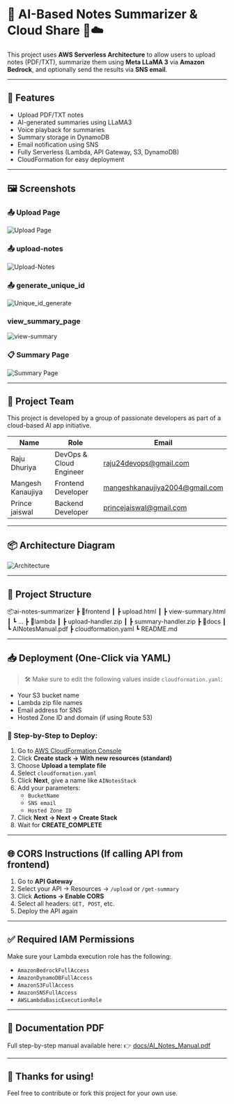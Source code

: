 # 🧠 AI-Based Notes Summarizer & Cloud Share 📄☁️

This project uses **AWS Serverless Architecture** to allow users to upload notes (PDF/TXT), summarize them using **Meta LLaMA 3** via **Amazon Bedrock**, and optionally send the results via **SNS email**.

---

## 🚀 Features

- Upload PDF/TXT notes
- AI-generated summaries using LLaMA3
- Voice playback for summaries
- Summary storage in DynamoDB
- Email notification using SNS
- Fully Serverless (Lambda, API Gateway, S3, DynamoDB)
- CloudFormation for easy deployment

---

## 🖼️ Screenshots

### 📤 Upload Page
![Upload Page](screenshots/home.png)

### 📤 upload-notes
![Upload-Notes](screenshots/upload.png)

### 📤 generate_unique_id
![Unique_id_generate](screenshots/idgenerate.png)

### view_summary_page
![view-summary](screenshots/getsummary.png)

### 📋 Summary Page
![Summary Page](screenshots/viewsummary.png)

---

## 👥 Project Team

This project is developed by a group of passionate developers as part of a cloud-based AI app initiative.

| Name         | Role                    | Email                    |
|--------------|-------------------------|---------------------------|
| Raju Dhuriya  | DevOps & Cloud Engineer | raju24devops@gmail.com    |
| Mangesh Kanaujiya | Frontend Developer   |mangeshkanaujiya2004@gmail.com       |
| Prince jaiswal  | Backend Developer      | princejaiswal@gmail.com       |

---

## 📦 Architecture Diagram

![Architecture](screenshots/architecture.png)

---

## 📁 Project Structure

📦ai-notes-summarizer
┣ 📁frontend
┃ ┣ upload.html
┃ ┣ view-summary.html
┃ ┗ ...
┣ 📁lambda
┃ ┣ upload-handler.zip
┃ ┣ summary-handler.zip
┣ 📁docs
┃ ┗ AINotesManual.pdf
┣ cloudformation.yaml
┗ README.md


---

## 📥 Deployment (One-Click via YAML)

> 🛠 Make sure to edit the following values inside `cloudformation.yaml`:
- Your S3 bucket name
- Lambda zip file names
- Email address for SNS
- Hosted Zone ID and domain (if using Route 53)

### 🔧 Step-by-Step to Deploy:

1. Go to [AWS CloudFormation Console](https://console.aws.amazon.com/cloudformation/)
2. Click **Create stack → With new resources (standard)**
3. Choose **Upload a template file**
4. Select `cloudformation.yaml`
5. Click **Next**, give a name like `AINotesStack`
6. Add your parameters:
   - `BucketName`
   - `SNS email`
   - `Hosted Zone ID`
7. Click **Next → Next → Create Stack**
8. Wait for **CREATE_COMPLETE**

---

## 🌐 CORS Instructions (If calling API from frontend)

1. Go to **API Gateway**
2. Select your API → Resources → `/upload` or `/get-summary`
3. Click **Actions → Enable CORS**
4. Select all headers: `GET, POST`, etc.
5. Deploy the API again

---

## ✅ Required IAM Permissions

Make sure your Lambda execution role has the following:
- `AmazonBedrockFullAccess`
- `AmazonDynamoDBFullAccess`
- `AmazonS3FullAccess`
- `AmazonSNSFullAccess`
- `AWSLambdaBasicExecutionRole`

---

## 📎 Documentation PDF

Full step-by-step manual available here:
👉 [docs/AI_Notes_Manual.pdf](docs/AI_Notes_Manual.pdf)

---

## 🙌 Thanks for using!

Feel free to contribute or fork this project for your own use.


